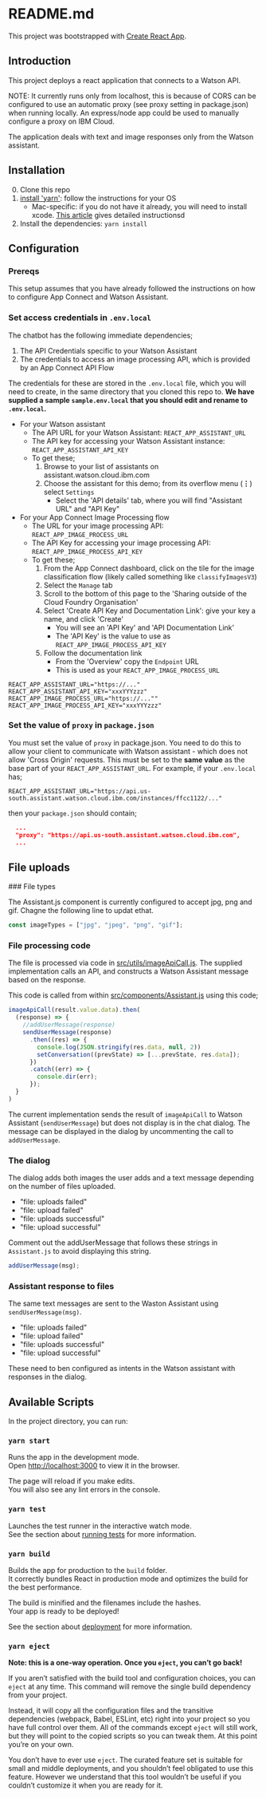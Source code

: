# README.md

This project was bootstrapped with [Create React App](https://github.com/facebook/create-react-app).

## Introduction
This project deploys a react application that connects to a Watson API.

NOTE: It currently runs only from localhost, this is because of CORS can be configured to use an automatic proxy (see proxy setting in package.json) when running locally. An express/node app could be used to manually configure a proxy on IBM Cloud.

The application deals with text and image responses only from the Watson assistant.

## Installation
0. Clone this repo
1. [install 'yarn'](https://classic.yarnpkg.com/en/docs/install): follow the instructions for your OS
   * Mac-specific: if you do not have it already, you will need to install xcode. [This article](https://medium.com/flawless-app-stories/gyp-no-xcode-or-clt-version-detected-macos-catalina-anansewaa-38b536389e8d) gives detailed instructionsd
2. Install the dependencies: `yarn install`

## Configuration
### Prereqs
This setup assumes that you have already followed the instructions on how to configure App Connect and Watson Assistant.

### Set access credentials in `.env.local`
The chatbot has the following immediate dependencies;
1. The API Credentials specific to your Watson Assistant
2. The credentials to access an image processing API, which is provided by an App Connect API Flow

The credentials for these are stored in the `.env.local` file, which you will need to create, in the same directory that you cloned this repo to. **We have supplied a sample `sample.env.local` that you should edit and rename to `.env.local`.**

* For your Watson assistant
  * The API URL for your Watson Assistant: `REACT_APP_ASSISTANT_URL`
  * The API key for accessing your Watson Assistant instance: `REACT_APP_ASSISTANT_API_KEY`
  * To get these;
    1. Browse to your list of assistants on assistant.watson.cloud.ibm.com
    2. Choose the assistant for this demo; from its overflow menu (**&vellip;**) select `Settings`
        * Select the 'API details' tab, where you will find "Assistant URL" and "API Key"
* For your App Connect Image Processing flow
  * The URL for your image processing API: `REACT_APP_IMAGE_PROCESS_URL`
  * The API Key for accessing your image processing API: `REACT_APP_IMAGE_PROCESS_API_KEY`
  * To get these;
    1. From the App Connect dashboard, click on the tile for the image classification flow (likely called something like `classifyImagesV3`)
    2. Select the `Manage` tab
    3. Scroll to the bottom of this page to the 'Sharing outside of the Cloud Foundry Organisation'
    4. Select 'Create API Key and Documentation Link': give your key a name, and click 'Create'
       * You will see an 'API Key' and 'API Documentation Link'
       * The 'API Key' is the value to use as `REACT_APP_IMAGE_PROCESS_API_KEY`
    5. Follow the documentation link
       * From the 'Overview' copy the `Endpoint` URL
       * This is used as your `REACT_APP_IMAGE_PROCESS_URL`

```.env.local
REACT_APP_ASSISTANT_URL="https://..."
REACT_APP_ASSISTANT_API_KEY="xxxYYYzzz"
REACT_APP_IMAGE_PROCESS_URL="https://...""
REACT_APP_IMAGE_PROCESS_API_KEY="xxxYYYzzz"
```

### Set the value of `proxy` in `package.json`
You must set the value of `proxy` in package.json. You need to do this to allow your client
to communicate with Watson assistant - which does not allow 'Cross Origin' requests.
This must be set to the **same value** as the base part of your `REACT_APP_ASSISTANT_URL`.
For example, if your `.env.local` has;
```.env.local
REACT_APP_ASSISTANT_URL="https://api.us-south.assistant.watson.cloud.ibm.com/instances/ffcc1122/..."
```
then your `package.json` should contain;
``` json
  ...
  "proxy": "https://api.us-south.assistant.watson.cloud.ibm.com",
  ...  
```



## File uploads

### File types

The Assistant.js component is currently configured to accept jpg, png and gif. Chagne the following line to updat ethat.

```js
const imageTypes = ["jpg", "jpeg", "png", "gif"];
```

### File processing code
The file is processed via code in [src/utils/imageApiCall.js](src/utils/imageApiCall.js).
The supplied implementation calls an API, and constructs a Watson Assistant message based on the response.

This code is called from within [src/components/Assistant.js](src/components/Assistant.js) using this code;
``` javascript
imageApiCall(result.value.data).then(
  (response) => {
    //addUserMessage(response)
    sendUserMessage(response)
      .then((res) => {
        console.log(JSON.stringify(res.data, null, 2))
        setConversation((prevState) => [...prevState, res.data]);
      })
      .catch((err) => {
        console.dir(err);
      });
  }
)
```
The current implementation sends the result of `imageApiCall` to Watson Assistant (`sendUserMessage`) but does not display is in the chat dialog.
The message can be displayed in the dialog by uncommenting the call to `addUserMessage`.


### The dialog

The dialog adds both images the user adds and a text message depending on the number of files uploaded.

- "file: uploads failed"
- "file: upload failed"
- "file: uploads successful"
- "file: upload successful"

Comment out the addUserMessage that follows these strings in `Assistant.js` to avoid displaying this string.

```js
addUserMessage(msg);
```

### Assistant response to files

The same text messages are sent to the Waston Assistant using `sendUserMessage(msg)`.

- "file: uploads failed"
- "file: upload failed"
- "file: uploads successful"
- "file: upload successful"

These need to ben configured as intents in the Watson assistant with responses in the dialog.

## Available Scripts

In the project directory, you can run:

### `yarn start`

Runs the app in the development mode.<br />
Open [http://localhost:3000](http://localhost:3000) to view it in the browser.

The page will reload if you make edits.<br />
You will also see any lint errors in the console.

### `yarn test`

Launches the test runner in the interactive watch mode.<br />
See the section about [running tests](https://facebook.github.io/create-react-app/docs/running-tests) for more information.

### `yarn build`

Builds the app for production to the `build` folder.<br />
It correctly bundles React in production mode and optimizes the build for the best performance.

The build is minified and the filenames include the hashes.<br />
Your app is ready to be deployed!

See the section about [deployment](https://facebook.github.io/create-react-app/docs/deployment) for more information.

### `yarn eject`

**Note: this is a one-way operation. Once you `eject`, you can’t go back!**

If you aren’t satisfied with the build tool and configuration choices, you can `eject` at any time. This command will remove the single build dependency from your project.

Instead, it will copy all the configuration files and the transitive dependencies (webpack, Babel, ESLint, etc) right into your project so you have full control over them. All of the commands except `eject` will still work, but they will point to the copied scripts so you can tweak them. At this point you’re on your own.

You don’t have to ever use `eject`. The curated feature set is suitable for small and middle deployments, and you shouldn’t feel obligated to use this feature. However we understand that this tool wouldn’t be useful if you couldn’t customize it when you are ready for it.
